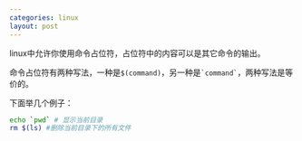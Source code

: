 ```yaml
---
categories: linux
layout: post
---
```


linux中允许你使用命令占位符，占位符中的内容可以是其它命令的输出。

命令占位符有两种写法，一种是`$(command)`，另一种是`` `command` ``，两种写法是等价的。

下面举几个例子：

```sh
echo `pwd` # 显示当前目录
rm $(ls) #删除当前目录下的所有文件
```

